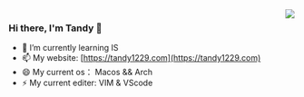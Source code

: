 
<!--
**tandy1229/tandy1229** is a ✨ _special_ ✨ repository because its `README.md` (this file) appears on your GitHub profile.

Here are some ideas to get you started:

- 🔭 I’m currently working on ...
- 🌱 I’m currently learning ...
- 👯 I’m looking to collaborate on ...
- 🤔 I’m looking for help with ...
- 💬 Ask me about ...
- 📫 How to reach me: ...
- 😄 Pronouns: ...
- ⚡ Fun fact: ...
-->

<img align="right" src="https://github-readme-stats.vercel.app/api?username=tandy1229&show_icons=true&theme=dracula" />

### Hi there, I'm Tandy 👋

- 🌱 I’m currently learning IS
- 📫 My website: [https://tandy1229.com](https://tandy1229.com)
- 😄 My current os： Macos && Arch
- ⚡ My current editer: VIM & VScode
